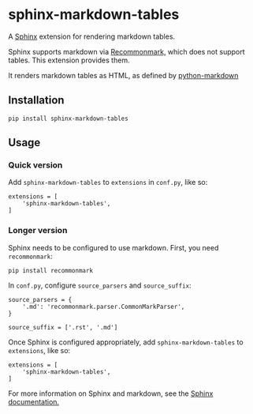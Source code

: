 # sphinx-markdown-tables

A [Sphinx](http://www.sphinx-doc.org/en/master/) extension for rendering markdown tables.

Sphinx supports markdown via [Recommonmark,](https://github.com/rtfd/recommonmark) which does not support tables. This
extension provides them.

It renders markdown tables as HTML, as defined by [python-markdown](https://python-markdown.github.io/)

## Installation

    pip install sphinx-markdown-tables

## Usage

### Quick version
Add `sphinx-markdown-tables` to `extensions` in `conf.py`, like so:

    extensions = [
        'sphinx-markdown-tables',
    ]

### Longer version
Sphinx needs to be configured to use markdown. First, you need `recommonmark`:

    pip install recommonmark

In `conf.py`, configure `source_parsers` and `source_suffix`:

    source_parsers = {
        '.md': 'recommonmark.parser.CommonMarkParser',
    }

    source_suffix = ['.rst', '.md']

Once Sphinx is configured appropriately, add `sphinx-markdown-tables` to `extensions`, like so:

    extensions = [
        'sphinx-markdown-tables',
    ]

For more information on Sphinx and markdown, see the
[Sphinx documentation.](http://www.sphinx-doc.org/en/master/usage/markdown.html)

